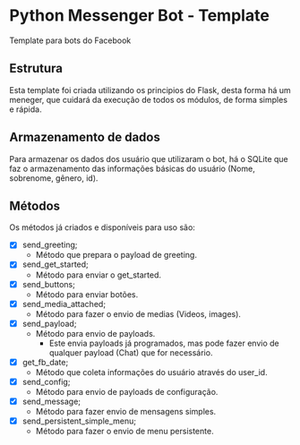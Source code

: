 # Python Messenger Bot - Template

Template para bots do Facebook

## Estrutura 

Esta template foi criada utilizando os principios do Flask, desta forma há um meneger, que cuidará da execução de todos os módulos, de forma simples e rápida.

## Armazenamento de dados 

Para armazenar os dados dos usuário que utilizaram o bot, há o SQLite que faz o armazenamento das informações básicas do usuário (Nome, sobrenome, gênero, id).

## Métodos

Os métodos já criados e disponíveis para uso são:

 - [X] send_greeting;
    - Método que prepara o payload de greeting.
 - [X] send_get_started;
    - Método para enviar o get_started.
 - [X] send_buttons;
    - Método para enviar botões.
 - [X] send_media_attached;
    - Método para fazer o envio de medias (Videos, images).
 - [X] send_payload;
    - Método para envio de payloads.
        - Este envia payloads já programados, mas pode fazer envio de qualquer payload (Chat) que for necessário.
 - [X] get_fb_date;
    - Método que coleta informações do usuário através do user_id.
 - [X] send_config;
    - Método para envio de payloads de configuração.
-  [X] send_message;
    - Método para fazer envio de mensagens simples.
-  [X] send_persistent_simple_menu;
    - Método para fazer o envio de menu persistente.